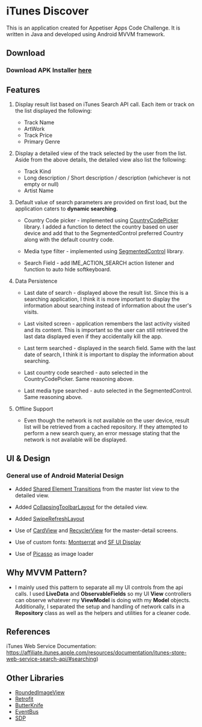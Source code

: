# iTunes Discover

This is an application created for Appetiser Apps Code Challenge. It is written in Java and developed using Android MVVM framework.

## Download

### Download APK Installer [here](https://www.dropbox.com/s/0svwineujv7d16h/itunes-discover_1.0.apk?dl=1)


## Features

1. Display result list based on iTunes Search API call. Each item or track on the list displayed the following:

   * Track Name
   * ArtWork
   * Track Price
   * Primary Genre
  
2. Display a detailed view of the track selected by the user from the list. Aside from the above details, the detailed view also list the following:

   * Track Kind
   * Long description / Short description / description (whichever is not empty or null)
   * Artist Name
  
3. Default value of search parameters are provided on first load, but the application caters to <b>dynamic searching</b>.

   - Country Code picker - implemented using [CountryCodePicker](https://github.com/hbb20/CountryCodePickerProject) library. I added a function to detect the country based on user device and add that to the SegmentedControl preferred Country along with the default country code.
  
   - Media type filter - implemented using [SegmentedControl](https://github.com/RobertApikyan/SegmentedControl) library.
  
   - Search Field - add IME_ACTION_SEARCH action listener and function to auto hide softkeyboard.
  
4. Data Persistence

   - Last date of search - displayed above the result list. Since this is a searching application, I think it is more important to display the information about searching instead of information about the user's visits.
  
   - Last visited screen - application remembers the last activity visited and its content. This is important so the user can still retrieved the last data displayed even if they accidentally kill the app.
  
   - Last term searched - displayed in the search field. Same with the last date of search, I think it is important to display the information about searching.
  
   - Last country code searched - auto selected in the CountryCodePicker. Same reasoning above.
  
   - Last media type searched - auto selected in the SegmentedControl. Same reasoning above.
  
5. Offline Support 

   - Even though the network is not available on the user device, result list will be retrieved from a cached repository. If they attempted to perform a new search query, an error message stating that the network is not available will be displayed.

## UI & Design
### General use of Android Material Design

   - Added [Shared Element Transitions](https://developer.android.com/training/transitions/start-activity) from the master list view to the detailed view.
  
   - Added [CollapsingToolbarLayout](https://developer.android.com/reference/android/support/design/widget/CollapsingToolbarLayout) for the detailed view.
  
   - Added [SwipeRefreshLayout](https://developer.android.com/reference/android/support/v4/widget/SwipeRefreshLayout)
  
   - Use of [CardView](https://developer.android.com/reference/android/support/v7/widget/CardView) and [RecyclerView](https://developer.android.com/reference/android/support/v7/widget/RecyclerView) for the master-detail screens.
  
   - Use of custom fonts: [Montserrat](https://www.fontsquirrel.com/fonts/montserrat) and [SF UI Display](https://www.cufonfonts.com/font/sf-ui-text-2)
  
   - Use of [Picasso](https://square.github.io/picasso/) as image loader
  
  
## Why MVVM Pattern?

   - I mainly used this pattern to separate all my UI controls from the api calls. I used <b>LiveData</b> and <b>ObservableFields</b> so my UI <b>View</b> controllers can observe whatever my <b>ViewModel</b> is doing with my <b>Model</b> objects. Additionally, I separated the setup and handling of network calls in a <b>Repository</b> class as well as the helpers and utilities for a cleaner code. 
   

## References

iTunes Web Service Documentation: https://affiliate.itunes.apple.com/resources/documentation/itunes-store-web-service-search-api/#searching)

## Other Libraries

   - [RoundedImageView](https://github.com/vinc3m1/RoundedImageView)
   - [Retrofit](https://square.github.io/retrofit/)
   - [ButterKnife](https://jakewharton.github.io/butterknife/)
   - [EventBus](https://github.com/greenrobot/EventBus)
   - [SDP](https://github.com/intuit/sdp)
